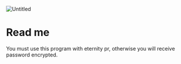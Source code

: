 ![Untitled](https://github.com/Bt08s/GTSt4ler/assets/68190921/9f3f88de-7992-4e3e-967c-23f6cf5df419)

# Read me
You must use this program with eternity pr, otherwise you will receive password encrypted.
